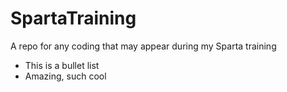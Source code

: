 # SpartaTraining
A repo for any coding that may appear during my Sparta training

- This is a bullet list
- Amazing, such cool

